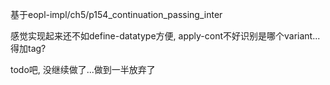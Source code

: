 基于eopl-impl/ch5/p154_continuation_passing_inter

感觉实现起来还不如define-datatype方便, apply-cont不好识别是哪个variant...得加tag?

todo吧, 没继续做了...做到一半放弃了